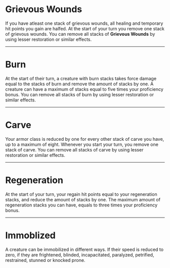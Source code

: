 # Grievous Wounds

If you have atleast one stack of grievous wounds, all healing and temporary hit points you gain are halfed. At the start of your turn you remove one stack of grievous wounds. You can remove all stacks of **Grievous Wounds** by using lesser restoration or similar effects. 

---

# Burn

At the start of their turn, a creature with burn stacks takes force damage equal to the stacks of burn and remove the amount of stacks by one. A creature can have a maximum of stacks equal to five times your proficiency bonus. You can remove all stacks of burn by using lesser restoration or similar effects. 

---

# Carve 

Your armor class is reduced by one for every other stack of carve you have, up to a maximum of eight. Whenever you start your turn, you remove one stack of carve. You can remove all stacks of carve by using lesser restoration or similar effects. 

---

# Regeneration

At the start of your turn, your regain hit points equal to your regeneration stacks, and reduce the amount of stacks by one. The maximum amount of regeneration stacks you can have, equals to three times your proficiency bonus.

---

# Immoblized

A creature can be immobilized in different ways. If their speed is reduced to zero, if they are frightened, blinded, incapacitated, paralyzed, petrified, restrained, stunned or knocked prone.
